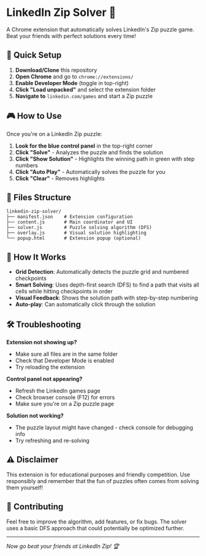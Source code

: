 # LinkedIn Zip Solver 🎯

A Chrome extension that automatically solves LinkedIn's Zip puzzle game. Beat your friends with perfect solutions every time!

## 🚀 Quick Setup

1. **Download/Clone** this repository
2. **Open Chrome** and go to `chrome://extensions/`
3. **Enable Developer Mode** (toggle in top-right)
4. **Click "Load unpacked"** and select the extension folder
5. **Navigate to** `linkedin.com/games` and start a Zip puzzle

## 🎮 How to Use

Once you're on a LinkedIn Zip puzzle:

1. **Look for the blue control panel** in the top-right corner
2. **Click "Solve"** - Analyzes the puzzle and finds the solution
3. **Click "Show Solution"** - Highlights the winning path in green with step numbers
4. **Click "Auto Play"** - Automatically solves the puzzle for you
5. **Click "Clear"** - Removes highlights

## 🔧 Files Structure

```
linkedin-zip-solver/
├── manifest.json    # Extension configuration
├── content.js       # Main coordinator and UI
├── solver.js        # Puzzle solving algorithm (DFS)
├── overlay.js       # Visual solution highlighting
└── popup.html       # Extension popup (optional)
```

## 🧠 How It Works

- **Grid Detection**: Automatically detects the puzzle grid and numbered checkpoints
- **Smart Solving**: Uses depth-first search (DFS) to find a path that visits all cells while hitting checkpoints in order
- **Visual Feedback**: Shows the solution path with step-by-step numbering
- **Auto-play**: Can automatically click through the solution

## 🛠️ Troubleshooting

**Extension not showing up?**
- Make sure all files are in the same folder
- Check that Developer Mode is enabled
- Try reloading the extension

**Control panel not appearing?**
- Refresh the LinkedIn games page
- Check browser console (F12) for errors
- Make sure you're on a Zip puzzle page

**Solution not working?**
- The puzzle layout might have changed - check console for debugging info
- Try refreshing and re-solving

## ⚠️ Disclaimer

This extension is for educational purposes and friendly competition. Use responsibly and remember that the fun of puzzles often comes from solving them yourself!

## 🤝 Contributing

Feel free to improve the algorithm, add features, or fix bugs. The solver uses a basic DFS approach that could potentially be optimized further.

---

*Now go beat your friends at LinkedIn Zip! 🏆*